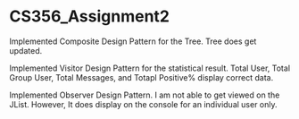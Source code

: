 # CS356_Assignment2

Implemented Composite Design Pattern for the Tree.
Tree does get updated.

Implemented Visitor Design Pattern for the statistical result.
Total User, Total Group User, Total Messages, and Totapl Positive% display correct data.


Implemented Observer Design Pattern. I am not able to get viewed on the JList.
However, It does display on the console for an individual user only. 